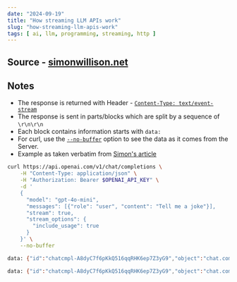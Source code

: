 ```yaml
---
date: "2024-09-19"
title: "How streaming LLM APIs work"
slug: "how-streaming-llm-apis-work"
tags: [ ai, llm, programming, streaming, http ]
---
```




## Source - [simonwillison.net][1]

## Notes
* The response is returned with Header - [`Content-Type: text/event-stream`][2]
* The response is sent in parts/blocks which are split by a sequence of `\r\n\r\n`
* Each block contains information starts with `data:`
* For curl, use the [`--no-buffer`][3] option to see the data as it comes from the Server.
* Example as taken verbatim from [Simon's article][1]

```bash
curl https://api.openai.com/v1/chat/completions \
    -H "Content-Type: application/json" \
    -H "Authorization: Bearer $OPENAI_API_KEY" \
    -d '
    {
      "model": "gpt-4o-mini",
      "messages": [{"role": "user", "content": "Tell me a joke"}],
      "stream": true,
      "stream_options": {
        "include_usage": true
      }
    }' \
    --no-buffer

data: {"id":"chatcmpl-A8dyC7f6pKkQ516qqRHK6ep7Z3yG9","object":"chat.completion.chunk","created":1726623632,"model":"gpt-4o-mini-2024-07-18","system_fingerprint":"fp_483d39d857","choices":[{"index":0,"delta":{"role":"assistant","content":"","refusal":null},"logprobs":null,"finish_reason":null}],"usage":null}

data: {"id":"chatcmpl-A8dyC7f6pKkQ516qqRHK6ep7Z3yG9","object":"chat.completion.chunk","created":1726623632,"model":"gpt-4o-mini-2024-07-18","system_fingerprint":"fp_483d39d857","choices":[{"index":0,"delta":{"content":"Why"},"logprobs":null,"finish_reason":null}],"usage":null}
```



   [1]: https://til.simonwillison.net/llms/streaming-llm-apis
   [2]: https://developer.mozilla.org/en-US/docs/Web/API/Server-sent_events/Using_server-sent_events#sending_events_from_the_server
   [3]: https://curl.se/docs/manpage.html#-N
